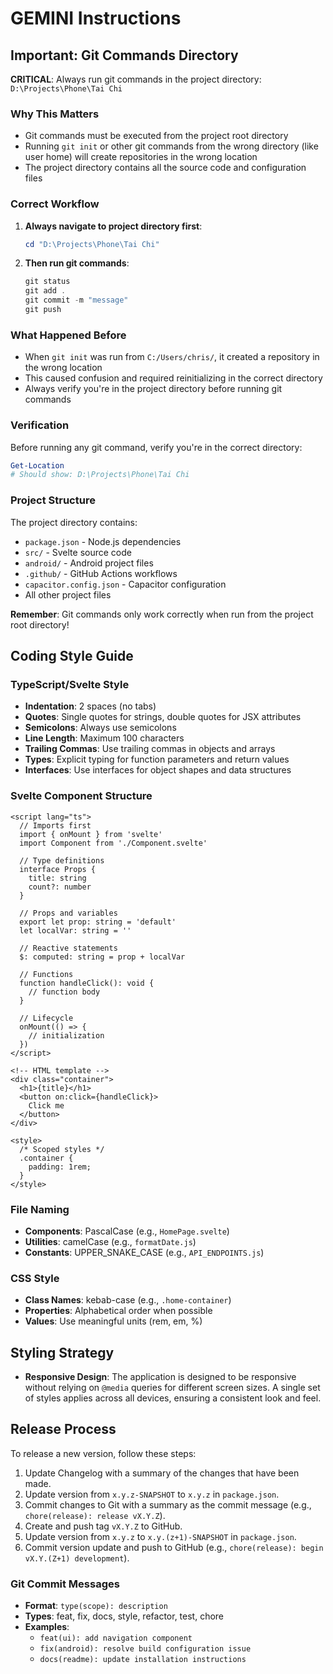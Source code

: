 # GEMINI Instructions

## Important: Git Commands Directory

**CRITICAL**: Always run git commands in the project directory: `D:\Projects\Phone\Tai Chi`

### Why This Matters
- Git commands must be executed from the project root directory
- Running `git init` or other git commands from the wrong directory (like user home) will create repositories in the wrong location
- The project directory contains all the source code and configuration files

### Correct Workflow
1. **Always navigate to project directory first**:
   ```powershell
   cd "D:\Projects\Phone\Tai Chi"
   ```

2. **Then run git commands**:
   ```powershell
   git status
   git add .
   git commit -m "message"
   git push
   ```

### What Happened Before
- When `git init` was run from `C:/Users/chris/`, it created a repository in the wrong location
- This caused confusion and required reinitializing in the correct directory
- Always verify you're in the project directory before running git commands

### Verification
Before running any git command, verify you're in the correct directory:
```powershell
Get-Location
# Should show: D:\Projects\Phone\Tai Chi
```

### Project Structure
The project directory contains:
- `package.json` - Node.js dependencies
- `src/` - Svelte source code
- `android/` - Android project files
- `.github/` - GitHub Actions workflows
- `capacitor.config.json` - Capacitor configuration
- All other project files

**Remember**: Git commands only work correctly when run from the project root directory!

## Coding Style Guide

### TypeScript/Svelte Style
- **Indentation**: 2 spaces (no tabs)
- **Quotes**: Single quotes for strings, double quotes for JSX attributes
- **Semicolons**: Always use semicolons
- **Line Length**: Maximum 100 characters
- **Trailing Commas**: Use trailing commas in objects and arrays
- **Types**: Explicit typing for function parameters and return values
- **Interfaces**: Use interfaces for object shapes and data structures

### Svelte Component Structure
```svelte
<script lang="ts">
  // Imports first
  import { onMount } from 'svelte'
  import Component from './Component.svelte'
  
  // Type definitions
  interface Props {
    title: string
    count?: number
  }
  
  // Props and variables
  export let prop: string = 'default'
  let localVar: string = ''
  
  // Reactive statements
  $: computed: string = prop + localVar
  
  // Functions
  function handleClick(): void {
    // function body
  }
  
  // Lifecycle
  onMount(() => {
    // initialization
  })
</script>

<!-- HTML template -->
<div class="container">
  <h1>{title}</h1>
  <button on:click={handleClick}>
    Click me
  </button>
</div>

<style>
  /* Scoped styles */
  .container {
    padding: 1rem;
  }
</style>
```

### File Naming
- **Components**: PascalCase (e.g., `HomePage.svelte`)
- **Utilities**: camelCase (e.g., `formatDate.js`)
- **Constants**: UPPER_SNAKE_CASE (e.g., `API_ENDPOINTS.js`)

### CSS Style
- **Class Names**: kebab-case (e.g., `.home-container`)
- **Properties**: Alphabetical order when possible
- **Values**: Use meaningful units (rem, em, %)

## Styling Strategy
- **Responsive Design**: The application is designed to be responsive without relying on `@media` queries for different screen sizes. A single set of styles applies across all devices, ensuring a consistent look and feel.

## Release Process
To release a new version, follow these steps:
1.  Update Changelog with a summary of the changes that have been made.
2.  Update version from `x.y.z-SNAPSHOT` to `x.y.z` in `package.json`.
3.  Commit changes to Git with a summary as the commit message (e.g., `chore(release): release vX.Y.Z`).
4.  Create and push tag `vX.Y.Z` to GitHub.
5.  Update version from `x.y.z` to `x.y.(z+1)-SNAPSHOT` in `package.json`.
6.  Commit version update and push to GitHub (e.g., `chore(release): begin vX.Y.(Z+1) development`).

### Git Commit Messages
- **Format**: `type(scope): description`
- **Types**: feat, fix, docs, style, refactor, test, chore
- **Examples**:
  - `feat(ui): add navigation component`
  - `fix(android): resolve build configuration issue`
  - `docs(readme): update installation instructions`
